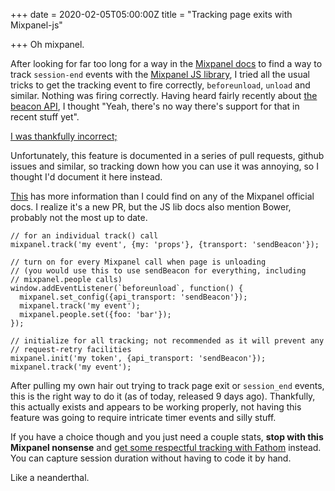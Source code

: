 +++
date = 2020-02-05T05:00:00Z
title = "Tracking page exits with Mixpanel-js"

+++
Oh mixpanel.

After looking for far too long for a way in the [Mixpanel docs](https://developer.mixpanel.com/docs/javascript-full-api-reference#section-mixpanel-track) to find a way to track `session-end` events with the [Mixpanel JS library](https://github.com/mixpanel/mixpanel-js), I tried all the usual tricks to get the tracking event to fire correctly, `beforeunload`, `unload` and similar. Nothing was firing correctly. Having heard fairly recently about [the beacon API](https://developer.mozilla.org/en-US/docs/Web/API/Beacon_API), I thought "Yeah, there's no way there's support for that in recent stuff yet".

[I was thankfully incorrect;](https://caniuse.com/#feat=beacon)

Unfortunately, this feature is documented in a series of pull requests, github issues and similar, so tracking down how you can use it was annoying, so I thought I'd document it here instead.

[This](https://github.com/mixpanel/mixpanel-js/pull/240) has more information than I could find on any of the Mixpanel official docs. I realize it's a new PR, but the JS lib docs also mention Bower, probably not the most up to date.

    // for an individual track() call
    mixpanel.track('my event', {my: 'props'}, {transport: 'sendBeacon'});
    
    // turn on for every Mixpanel call when page is unloading
    // (you would use this to use sendBeacon for everything, including
    // mixpanel.people calls)
    window.addEventListener(`beforeunload`, function() {
      mixpanel.set_config({api_transport: 'sendBeacon'});
      mixpanel.track('my event');
      mixpanel.people.set({foo: 'bar'});
    });
    
    // initialize for all tracking; not recommended as it will prevent any
    // request-retry facilities
    mixpanel.init('my token', {api_transport: 'sendBeacon'});
    mixpanel.track('my event');

After pulling my own hair out trying to track page exit or `session_end` events, this is the right way to do it (as of today, released 9 days ago). Thankfully, this actually exists and appears to be working properly, not having this feature was going to require intricate timer events and silly stuff.

If you have a choice though and you just need a couple stats, **stop with this Mixpanel nonsense** and [get some respectful tracking with Fathom](https://usefathom.com/) instead. You can capture session duration without having to code it by hand.

Like a neanderthal.